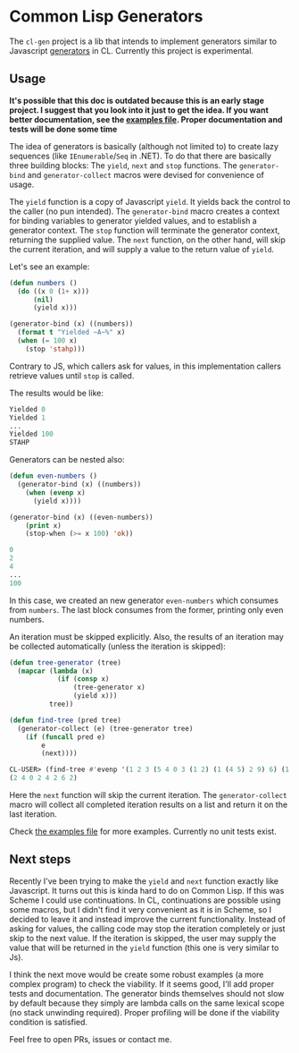 # Common Lisp Generators

The `cl-gen` project is a lib that intends to implement generators similar to
Javascript
[generators](https://javascript.plainenglish.io/javascript-lazy-evaluation-generators-examples-included-f9eaa517f969)
in CL. Currently this project is experimental.

## Usage

**It's possible that this doc is outdated because this is an early stage
project. I suggest that you look into it just to get the idea. If you want
better documentation, see the [examples file](examples.lisp). Proper
documentation and tests will be done some time**

The idea of generators is basically (although not limited to) to create lazy
sequences (like `IEnumerable`/`Seq` in .NET). To do that there are basically
three building blocks: The `yield`, `next` and `stop` functions. The
`generator-bind` and `generator-collect` macros were devised for convenience of
usage.

The `yield` function is a copy of Javascript `yield`. It yields back the
control to the caller (no pun intended). The `generator-bind` macro creates a
context for binding variables to generator yielded values, and to establish a
generator context. The `stop` function will terminate the generator context,
returning the supplied value. The `next` function, on the other hand, will skip
the current iteration, and will supply a value to the return value of `yield`.

Let's see an example:

```lisp
(defun numbers ()
  (do ((x 0 (1+ x)))
      (nil)
      (yield x)))

(generator-bind (x) ((numbers))
  (format t "Yielded ~A~%" x)
  (when (= 100 x)
    (stop 'stahp)))
```

Contrary to JS, which callers ask for values, in this implementation callers
retrieve values until `stop` is called.

The results would be like:

```lisp
Yielded 0
Yielded 1
...
Yielded 100
STAHP
```

Generators can be nested also:

```lisp
(defun even-numbers ()
  (generator-bind (x) ((numbers))
    (when (evenp x)
      (yield x))))

(generator-bind (x) ((even-numbers))
    (print x)
    (stop-when (>= x 100) 'ok))
```

```lisp
0
2
4
...
100
```

In this case, we created an new generator `even-numbers` which consumes from
`numbers`. The last block consumes from the former, printing only even numbers.

An iteration must be skipped explicitly. Also, the results of an iteration
may be collected automatically (unless the iteration is skipped):

```lisp
(defun tree-generator (tree)
  (mapcar (lambda (x)
            (if (consp x)
                (tree-generator x)
                (yield x)))
          tree))

(defun find-tree (pred tree)
  (generator-collect (e) (tree-generator tree)
    (if (funcall pred e)
        e
        (next))))
```

```lisp
CL-USER> (find-tree #'evenp '(1 2 3 (5 4 0 3 (1 2) (1 (4 5) 2 9) 6) (1 3 2)))
(2 4 0 2 4 2 6 2)
```

Here the `next` function will skip the current iteration. The
`generator-collect` macro will collect all completed iteration results on a
list and return it on the last iteration.

Check [the examples file](src/examples.lisp) for more examples. Currently no
unit tests exist.

## Next steps

Recently I've been trying to make the `yield` and `next` function exactly like
Javascript. It turns out this is kinda hard to do on Common Lisp. If this was
Scheme I could use continuations. In CL, continuations are possible using some
macros, but I didn't find it very convenient as it is in Scheme, so I decided
to leave it and instead improve the current functionality. Instead of asking
for values, the calling code may stop the iteration completely or just skip to
the next value. If the iteration is skipped, the user may supply the value that
will be returned in the `yield` function (this one is very similar to Js).

I think the next move would be create some robust examples (a more complex
program) to check the viability. If it seems good, I'll add proper tests and
documentation. The generator binds themselves should not slow by default
because they simply are lambda calls on the same lexical scope (no stack
unwinding required). Proper profiling will be done if the viability condition
is satisfied.

Feel free to open PRs, issues or contact me.
